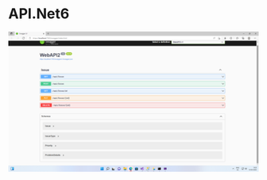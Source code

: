 # API.Net6
![Screenshot](https://github.com/anujb6/API.Net6/blob/74c616aec295b5c6ff82ce9741c463d262c233df/Screenshot%20(1).png)
